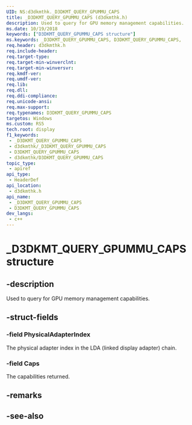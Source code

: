 ```yaml
---
UID: NS:d3dkmthk._D3DKMT_QUERY_GPUMMU_CAPS
title: _D3DKMT_QUERY_GPUMMU_CAPS (d3dkmthk.h)
description: Used to query for GPU memory management capabilities.
ms.date: 10/19/2018
keywords: ["D3DKMT_QUERY_GPUMMU_CAPS structure"]
ms.keywords: _D3DKMT_QUERY_GPUMMU_CAPS, D3DKMT_QUERY_GPUMMU_CAPS,
req.header: d3dkmthk.h
req.include-header: 
req.target-type: 
req.target-min-winverclnt: 
req.target-min-winversvr: 
req.kmdf-ver: 
req.umdf-ver: 
req.lib: 
req.dll: 
req.ddi-compliance: 
req.unicode-ansi: 
req.max-support: 
req.typenames: D3DKMT_QUERY_GPUMMU_CAPS
targetos: Windows
ms.custom: RS5
tech.root: display
f1_keywords:
 - _D3DKMT_QUERY_GPUMMU_CAPS
 - d3dkmthk/_D3DKMT_QUERY_GPUMMU_CAPS
 - D3DKMT_QUERY_GPUMMU_CAPS
 - d3dkmthk/D3DKMT_QUERY_GPUMMU_CAPS
topic_type:
 - apiref
api_type:
 - HeaderDef
api_location:
 - d3dkmthk.h
api_name:
 - _D3DKMT_QUERY_GPUMMU_CAPS
 - D3DKMT_QUERY_GPUMMU_CAPS
dev_langs:
 - c++
---
```


# _D3DKMT_QUERY_GPUMMU_CAPS structure


## -description

Used to query for GPU memory management capabilities.

## -struct-fields

### -field PhysicalAdapterIndex

The physical adapter index in the LDA (linked display adapter) chain.

### -field Caps

 
The capabilities returned.

## -remarks

## -see-also


